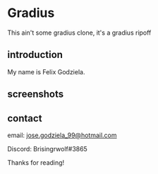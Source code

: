 
Gradius
============================

This ain't some gradius clone, it's a gradius ripoff

introduction
----------------------------

My name is Felix Godziela.

screenshots
----------------------------


contact
-------------------------

email: jose.godziela_99@hotmail.com

Discord: Brisingrwolf#3865



Thanks for reading!
